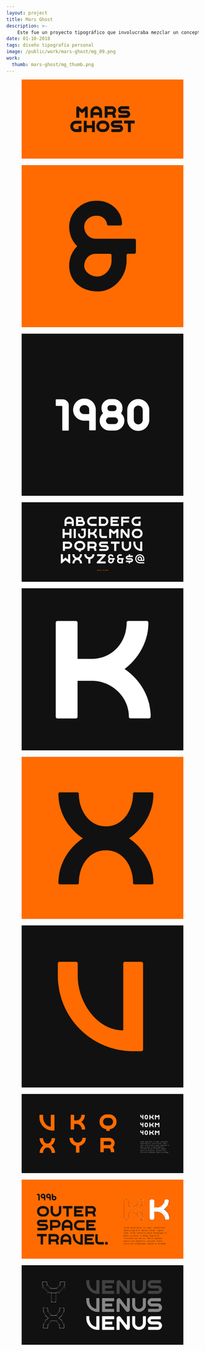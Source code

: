 ```yaml
---
layout: project
title: Mars Ghost
description: >- 
    Este fue un proyecto tipográfico que involucraba mezclar un concepto de ciencia ficción de los 80s—90s con un toque moderno. Terminé creando un abecedario básico.
date: 01-10-2018
tags: diseño tipografía personal
image: /public/work/mars-ghost/mg_09.png
work: 
  thumb: mars-ghost/mg_thumb.png
---
```

<figure class="full">
    <img src="/public/work/mars-ghost/mg_01.png" alt="Boxset" loading="lazy">
</figure>

<section class="c2-grid">
    <figure>
        <img src="/public/work/mars-ghost/mg_02.png" loading="lazy" alt=""> 
    </figure>
    <figure>
        <img src="/public/work/mars-ghost/mg_03.png" loading="lazy" alt="">
    </figure>
</section>

<figure class="full">
    <img src="/public/work/mars-ghost/mg_04.png" alt="Boxset" loading="lazy">
</figure>

<section class="c3-grid">
    <figure>
        <img src="/public/work/mars-ghost/mg_06.png" loading="lazy" alt=""> 
    </figure>
    <figure>
        <img src="/public/work/mars-ghost/mg_07.png" loading="lazy" alt="">
    </figure>
    <figure>
        <img src="/public/work/mars-ghost/mg_08.png" loading="lazy" alt="">
    </figure>
</section>

<figure class="full">
    <img src="/public/work/mars-ghost/mg_05.png" alt="Boxset" loading="lazy">
</figure>

<figure class="full">
    <img src="/public/work/mars-ghost/mg_09.png" alt="Boxset" loading="lazy">
</figure>

<figure class="full">
    <img src="/public/work/mars-ghost/mg_10.png" alt="Boxset" loading="lazy">
</figure>